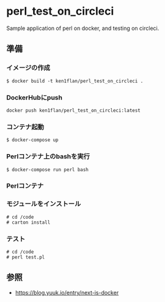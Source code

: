 # perl_test_on_circleci

Sample application of perl on docker, and testing on circleci.

## 準備

### イメージの作成

```console
$ docker build -t ken1flan/perl_test_on_circleci .
```

### DockerHubにpush

```console
docker push ken1flan/perl_test_on_circleci:latest
```

### コンテナ起動

```console
$ docker-compose up
```

### Perlコンテナ上のbashを実行

```console
$ docker-compose run perl bash
```

### Perlコンテナ

### モジュールをインストール

```console
# cd /code
# carton install
```

### テスト

```console
# cd /code
# perl test.pl
```

## 参照

- https://blog.yuuk.io/entry/next-is-docker